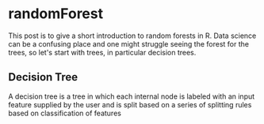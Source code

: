 # randomForest

This post is to give a short introduction to random forests in R. Data science can be a confusing place and one might struggle seeing the forest for the trees, so let's start with trees, in particular decision trees.

## Decision Tree

A decision tree is a tree in which each internal node is labeled with an input feature supplied by the user and is split based on a series of splitting rules based on classification of features